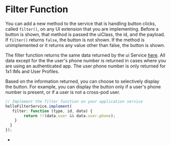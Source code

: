 # Filter Function

You can add a new method to the service that is handling button clicks, called `filter()`, on any UI extension that you are implementing. Before a button is shown, that method is passed the uiClass, the id, and the payload. If `filter()` returns `false`, the button is not shown. If the method is unimplemented or it returns any value other than false, the button is shown.

The filter function returns the same data returned by the ui Service [here](receiving-conversation-and-user-information.md).  All data except for the the user's phone number is returned in cases where you are using an authenticated app. The user phone number is only returned for 1x1 IMs and User Profiles.

Based on the information returned, you can choose to selectively display the button. For example, you can display the button only if a user's phone number is present, or if a user is not a cross-pod user.

```javascript
// Implement the filter function on your application service
helloFilterService.implement(
   filter: function (type, id, data) {
		return !!(data.user && data.user.phone);
	}
  }
});
```

* 
